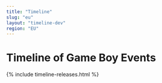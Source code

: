 ```yaml
---
title: "Timeline"
slug: "eu"
layout: "timeline-dev"
region: "EU"
---
```

# Timeline of Game Boy Events

{% include timeline-releases.html %}